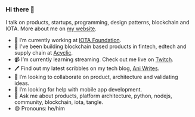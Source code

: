 ### Hi there 👋

I talk on products, startups, programming, design patterns, blockchain and IOTA.
More about me on [my website](https://anirudha.dev).

- 🔭 I’m currently working at [IOTA Foundation](/iotaledger).
- 🌱 I've been building blockchain based products in fintech, edtech and supply chain at [Acyclic](/acycliclabs). 
- 📹 I’m currently learning streaming. Check out me live on [Twitch](https://www.twitch.tv/iotadev).
- 🖊 Find out my latest scribbles on my tech blog, [Ani Writes](https://blog.anirudha.dev).
- 👯 I’m looking to collaborate on product, architecture and validating ideas.
- 🤔 I’m looking for help with mobile app development.
- 💬 Ask me about products, platform architecture, python, nodejs, community, blockchain, iota, tangle.
- 😄 Pronouns: he/him
